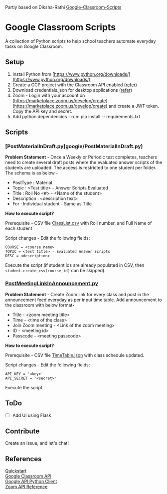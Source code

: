 Partly based on Diksha-Rathi [Google-Classroom-Scripts](https://github.com/Diksha-Rathi/Google-Classroom-Script)

# Google Classroom Scripts
 A collection of Python scripts to help school teachers automate everyday tasks on Google Classroom.

## Setup

1. Install Python from [https://www.python.org/downloads/](https://www.python.org/downloads/)
2. Create a GCP project with the Classroom API enabled ([refer](https://developers.google.com/workspace/guides/create-project))
3. Download credentials.json for desktop applications ([refer](https://developers.google.com/workspace/guides/create-credentials))
4. Zoom - Login with your account on [https://marketplace.zoom.us/develop/create](https://marketplace.zoom.us/develop/create) and create a JWT token. Copy the API key and secret.
5. Add python dependencies - run: pip install -r requirements.txt

## Scripts

### [PostMaterialInDraft.py]google/PostMaterialInDraft.py)

**Problem Statement** -
Once a Weekly or Periodic test completes, teachers need to create several draft posts where the evaluated answer scripts of the students are uploaded. The access is restricted to one student per folder. The schema is as below - 

* PostType : Material
* Topic : \<Test title> - Answer Scripts Evaluated
* Title : Roll No <#> - \<Name of the student>
* Description : \<description text>
* For : Individual student - Same as Title

 **How to execute script?**

Prerequisite - CSV file [ClassList.csv](google/ClassList.csv) with Roll number, and Full Name of each student

Script changes - Edit the following fields:
```
COURSE = <course name> 
TOPIC = <test title> - Evaluated Answer Scripts 
DESC = <description> 
```

Execute the script (if student ids are already populated in CSV, then `student.create_csv(course_id)` can be skipped).

### [PostMeetingLinkInAnnouncement.py](google/PostMeetingLinkInAnnouncement.py)

**Problem Statement** - 
Create Zoom link for every class and post in the announcement feed everyday as per input time table. Add announcement to the classroom with below format-

* Title - \<zoom meeting title>
* Time - \<time of the class>
* Join Zoom meeting - \<Link of the zoom meeting>
* ID - \<meeting id>
* Passcode - \<meeting passcode>

**How to execute script?**

Prerequisite - CSV file [TimeTable.json](google/TimeTable.json) with class schedule updated. 

Script changes - Edit the following fields:
 ```
API_KEY = '<key>'
API_SECRET = '<secret>'
 ```

Execute the script.

## ToDo 
- [ ] Add UI using Flask

## Contribute 
Create an issue, and let's chat!

## References
[Quickstart](https://developers.google.com/classroom/quickstart/python)\
[Google Classroom API](https://developers.google.com/classroom/reference/rest)\
[Google API Python Client](https://googleapis.github.io/google-api-python-client/docs/dyn/classroom_v1.courses.html)\
[Zoom API Reference](https://marketplace.zoom.us/docs/api-reference/introduction)
